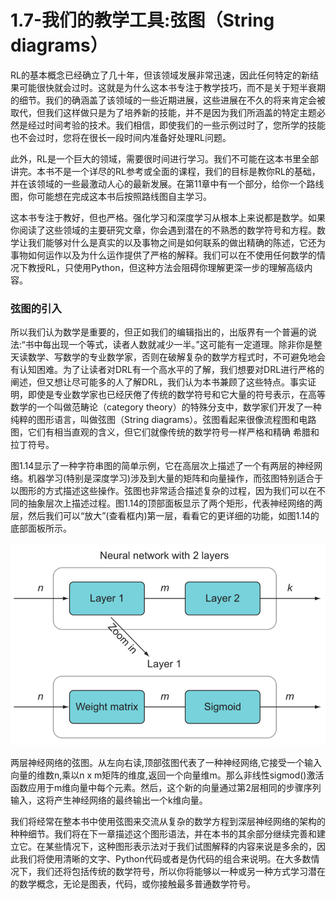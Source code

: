 # 1.7-我们的教学工具:弦图（String diagrams）

RL的基本概念已经确立了几十年，但该领域发展非常迅速，因此任何特定的新结果可能很快就会过时。这就是为什么这本书专注于教学技巧，而不是关于短半衰期的细节。我们的确涵盖了该领域的一些近期进展，这些进展在不久的将来肯定会被取代，但我们这样做只是为了培养新的技能，并不是因为我们所涵盖的特定主题必然是经过时间考验的技术。我们相信，即使我们的一些示例过时了，您所学的技能也不会过时，您将在很长一段时间内准备好处理RL问题。

此外，RL是一个巨大的领域，需要很时间进行学习。我们不可能在这本书里全部讲完。本书不是一个详尽的RL参考或全面的课程，我们的目标是教你RL的基础，并在该领域的一些最激动人心的最新发展。在第11章中有一个部分，给你一个路线图，你可能想在完成这本书后按照路线图自主学习。

这本书专注于教好，但也严格。强化学习和深度学习从根本上来说都是数学。如果你阅读了这些领域的主要研究文章，你会遇到潜在的不熟悉的数学符号和方程。数学让我们能够对什么是真实的以及事物之间是如何联系的做出精确的陈述，它还为事物如何运作以及为什么运作提供了严格的解释。我们可以在不使用任何数学的情况下教授RL，只使用Python，但这种方法会阻碍你理解更深一步的理解高级内容。

### **弦图的引入**

所以我们认为数学是重要的，但正如我们的编辑指出的，出版界有一个普遍的说法:“书中每出现一个等式，读者人数就减少一半。”这可能有一定道理。除非你是整天读数学、写数学的专业数学家，否则在破解复杂的数学方程式时，不可避免地会有认知困难。为了让读者对DRL有一个高水平的了解，我们想要对DRL进行严格的阐述，但又想让尽可能多的人了解DRL，我们认为本书兼顾了这些特点。事实证明，即使是专业数学家也已经厌倦了传统的数学符号和它大量的符号表示，在高等数学的一个叫做范畴论（category theory）的特殊分支中，数学家们开发了一种纯粹的图形语言，叫做弦图（String diagrams）。弦图看起来很像流程图和电路图，它们有相当直观的含义，但它们就像传统的数学符号一样严格和精确 希腊和拉丁符号。

图1.14显示了一种字符串图的简单示例，它在高层次上描述了一个有两层的神经网络。机器学习\(特别是深度学习\)涉及到大量的矩阵和向量操作，而弦图特别适合于以图形的方式描述这些操作。弦图也非常适合描述复杂的过程，因为我们可以在不同的抽象层次上描述过程。图1.14的顶部面板显示了两个矩形，代表神经网络的两层，然后我们可以“放大”\(查看框内\)第一层，看看它的更详细的功能，如图1.14的底部面板所示。

![1.14](../../.gitbook/assets/image%20%2836%29.png)

两层神经网络的弦图。从左向右读,顶部弦图代表了一种神经网络,它接受一个输入向量的维数n,乘以n x m矩阵的维度,返回一个向量维m。那么非线性sigmod\(\)激活函数应用于m维向量中每个元素。然后，这个新的向量通过第2层相同的步骤序列输入，这将产生神经网络的最终输出一个k维向量。

我们将经常在整本书中使用弦图来交流从复杂的数学方程到深层神经网络的架构的种种细节。我们将在下一章描述这个图形语法，并在本书的其余部分继续完善和建立它。在某些情况下，这种图形表示法对于我们试图解释的内容来说是多余的，因此我们将使用清晰的文字、Python代码或者是伪代码的组合来说明。在大多数情况下，我们还将包括传统的数学符号，所以你将能够以一种或另一种方式学习潜在的数学概念，无论是图表，代码，或你接触最多普通数学符号。











